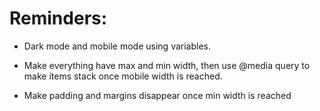 # Reminders: 
 
- Dark mode and mobile mode using variables.
 
- Make everything have max and min width, then use @media query to make items stack once mobile width is reached. 

- Make padding and margins disappear once min width is reached